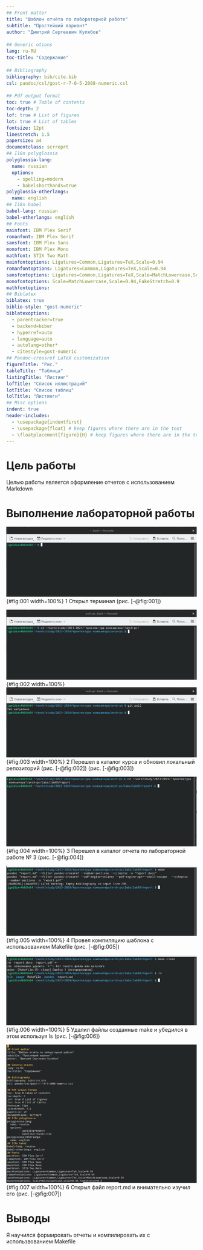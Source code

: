```yaml
---
## Front matter
title: "Шаблон отчёта по лабораторной работе"
subtitle: "Простейший вариант"
author: "Дмитрий Сергеевич Кулябов"

## Generic otions
lang: ru-RU
toc-title: "Содержание"

## Bibliography
bibliography: bib/cite.bib
csl: pandoc/csl/gost-r-7-0-5-2008-numeric.csl

## Pdf output format
toc: true # Table of contents
toc-depth: 2
lof: true # List of figures
lot: true # List of tables
fontsize: 12pt
linestretch: 1.5
papersize: a4
documentclass: scrreprt
## I18n polyglossia
polyglossia-lang:
  name: russian
  options:
	- spelling=modern
	- babelshorthands=true
polyglossia-otherlangs:
  name: english
## I18n babel
babel-lang: russian
babel-otherlangs: english
## Fonts
mainfont: IBM Plex Serif
romanfont: IBM Plex Serif
sansfont: IBM Plex Sans
monofont: IBM Plex Mono
mathfont: STIX Two Math
mainfontoptions: Ligatures=Common,Ligatures=TeX,Scale=0.94
romanfontoptions: Ligatures=Common,Ligatures=TeX,Scale=0.94
sansfontoptions: Ligatures=Common,Ligatures=TeX,Scale=MatchLowercase,Scale=0.94
monofontoptions: Scale=MatchLowercase,Scale=0.94,FakeStretch=0.9
mathfontoptions:
## Biblatex
biblatex: true
biblio-style: "gost-numeric"
biblatexoptions:
  - parentracker=true
  - backend=biber
  - hyperref=auto
  - language=auto
  - autolang=other*
  - citestyle=gost-numeric
## Pandoc-crossref LaTeX customization
figureTitle: "Рис."
tableTitle: "Таблица"
listingTitle: "Листинг"
lofTitle: "Список иллюстраций"
lotTitle: "Список таблиц"
lolTitle: "Листинги"
## Misc options
indent: true
header-includes:
  - \usepackage{indentfirst}
  - \usepackage{float} # keep figures where there are in the text
  - \floatplacement{figure}{H} # keep figures where there are in the text
---
```


# Цель работы

Целью работы является оформление отчетов с использованием Markdown

# Выполнение лабораторной работы

![open terminal](image/open_terminal.png){#fig:001 width=100%}
1 Открыл терминал (рис. [-@fig:001])

![goto arch-pc](image/goto_arch-pc.png){#fig:002 width=100%}
![git pull](image/git_pull.png){#fig:003 width=100%}
2 Перешел в каталог курса и обновил локальный репозиторий (рис. [-@fig:002]) (рис. [-@fig:003])

![went to report](image/goto_report.png){#fig:004 width=100%}
3 Перешел в каталог отчета по лабораторной работе № 3 (рис. [-@fig:004])

![make](image/make_1.png){#fig:005 width=100%}
4 Провел компиляцию шаблона с использованием Makefile (рис. [-@fig:005])

![make clean](image/make_clean.png){#fig:006 width=100%}
5 Удалил файлы созданные make и убедился в этом используя ls (рис. [-@fig:006])

![report.md](image/report_md.png){#fig:007 width=100%}
6 Открыл файл report.md и внимательно изучил его (рис. [-@fig:007])

# Выводы

Я научился формировать отчеты и компилировать их с использвованием Makefile

